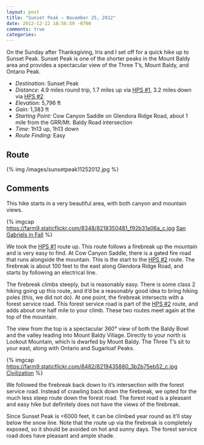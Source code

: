 ```yaml
---
layout: post
title: "Sunset Peak — November 25, 2012"
date: 2012-12-22 18:56:59 -0700
comments: true
categories: 
---
```


On the Sunday after Thanksgiving, Iris and I set off for a quick hike up to
Sunset Peak. Sunset Peak is one of the shorter peaks in the Mount Baldy
area and provides a spectacular view of the Three T’s, Mount Baldy, and
Ontario Peak.

* *Destination:* Sunset Peak
* *Distance:* 4.9 miles round trip, 1.7 miles up via [HPS #1](http://angeles.sierraclub.org/hps/guides/15frt1.htm),
3.2 miles down via [HPS #2](http://angeles.sierraclub.org/hps/guides/15frt2.htm)
* *Elevation:* 5,796 ft
* *Gain:* 1,383 ft
* *Starting Point:* Cow Canyon Saddle on Glendora Ridge Road, about 1 mile from the GRR/Mt. Baldy Road intersection
* *Time:* 1h13 up, 1h13 down
* *Route Finding:* Easy

## Route

{% img /images/sunsetpeak11252012.jpg %}

## Comments

This hike starts in a very beautiful area, with both canyon and mountain views.

{% imgcap https://farm9.staticflickr.com/8348/8218350481_f92b31a06a_c.jpg [San Gabriels in Fall](http://www.flickr.com/photos/fnothaft/8218350481/in/photostream/) %}

We took the [HPS #1](http://angeles.sierraclub.org/hps/guides/15frt1.htm) route up.
This route follows a firebreak up the mountain and is very easy to find. At Cow
Canyon Saddle, there is a gated fire road that runs alongside the mountain. This
is the start to the [HPS #2](http://angeles.sierraclub.org/hps/guides/15frt2.htm)
route. The firebreak is about 100 feet to the east along Glendora Ridge Road, and
starts by following an electrical line.

The firebreak climbs steeply, but is reasonably easy. There is some class 2 hiking
going up this route, and it’d be a reasonably good idea to bring hiking poles (this,
we did not do). At one point, the firebreak intersects with a forest service road.
This forest service road is part of the [HPS #2](http://angeles.sierraclub.org/hps/guides/15frt2.htm)
route, and adds about one half mile to your climb. These two routes meet again at
the top of the mountain.

The view from the top is a spectacular 360° view of both the Baldy Bowl and the valley
leading into Mount Baldy Village. Directly to your north is Lookout Mountain, which
is dwarfed by Mount Baldy. The Three T’s sit to your east, along with Ontario and
Sugarloaf Peaks.

{% imgcap https://farm9.staticflickr.com/8482/8219435880_3b2b75eb52_c.jpg [Civilization](http://www.flickr.com/photos/fnothaft/8219435880/in/photostream/) %}

We followed the firebreak back down to it’s intersection with the forest service road.
Instead of crawling back down the firebreak, we opted for the much less steep route
down the forest road. The forest road is a pleasant and easy hike but definitely
does not have the views of the firebreak.

Since Sunset Peak is <6000 feet, it can be climbed year round as it’ll stay below the
snow line. Note that the route up via the firebreak is completely exposed, so it should
be avoided on hot and sunny days. The forest service road does have pleasant and ample shade.